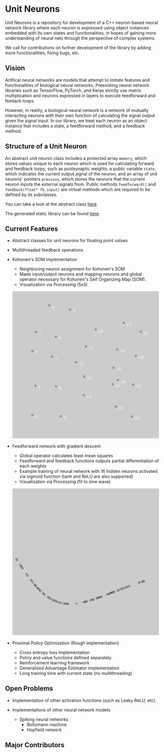 # Unit Neurons
Unit Neurons is a repository for development of a C++ neuron-based neural network library
where each neuron is expressed using object instances embedded with its own states and functionalities,
in hopes of gaining more understanding of neural nets through the perspective of complex systems.

We call for contributions on further development of the library by adding more functionalities, fixing bugs, etc.

## Vision
Artifical neural networks are models that attempt to imitate features and functionalities of biological
neural networks. Preexisting neural network libraries such as TensorFlow, PyTorch, and Keras strictly use
matrix multiplication and neurons expressed in layers to execute feedforward and feedack loops.

However, in reality, a biological neural network is a network of mutually interacting neurons with their own function
of calculating the signal output given the signal input. In our library, we treat each neuron as an object instance
that includes a state, a feedforward method, and a feedback method.

## Structure of a Unit Neuron
An abstract unit neuron class includes a protected array `memory`, which stores values unique to each neuron which is
used for calculating forward and feedback loops, such as postsynaptic weights, a public variable `state`, which
indicates the current output signal of the neuron, and an array of unit neurons' pointers `previous`, which stores
the neurons that the current neuron inputs the external signals from. Public methods `feedforward()` and
`feedback(float* fb_input)` are virtual methods which are required to be defined by its subclasses.

You can take a look at the abstract class
[here](https://github.com/johnlime/unit_neurons/blob/master/Unit%20Neurons/unit_neuron.hpp).

The generated static library can be found [here](https://github.com/johnlime/UnitNeurons/blob/master/DerivedData/Unit%20Neurons/Build/Products/Debug/libUnit%20Neurons.a).

## Current Features
- Abstract classes for unit neurons for floating point values

- Multithreaded feedback operations

- Kohonen's SOM implementation
  - Neighboring neuron assignment for Kohonen's SOM
  - Made input/output neurons and mapping neurons and global operator necessary for Kohonen's Self Organizing Map (SOM).
  - Visualization via Processing (5x5)

  ![Example KSOM output](Processing%20Visualization/kohonen_som_trained/ksom_5x5.png)

- Feedforward network with gradient descent
  - Global operator calculates least mean squares
  - Feedforward and feedback functions outputs partial differentiation of each weights
  - Example training of neural network with 16 hidden neurons activated via sigmoid function (tanh and ReLU are also supported)
  - Visualization via Processing (fit to sine wave)

  ![Example GD output](Processing%20Visualization/gradient_descent_sine/gd_sine.png)
  
- Proximal Policy Optimization (Rough implementation)
  - Cross entropy loss implementation
  - Policy and value functions defined separately
  - Reinforcement learning framework
  - Generalized Advantage Estimator implementation
  - Long training time with current state (no multithreading)

## Open Problems
- Implementation of other activation functions (such as Leaky ReLU, etc).

- Implementations of other neural network models
  - Spiking neural networks
    - Boltzmann machine
    - Hopfield network

## Major Contributors
